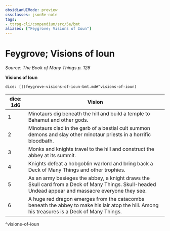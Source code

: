```yaml
---
obsidianUIMode: preview
cssclasses: json5e-note
tags:
- ttrpg-cli/compendium/src/5e/bmt
aliases: ["Feygrove; Visions of Ioun"]
---
```

# Feygrove; Visions of Ioun
*Source: The Book of Many Things p. 126* 

**Visions of Ioun**

`dice: [](feygrove-visions-of-ioun-bmt.md#^visions-of-ioun)`

| dice: 1d6 | Vision |
|-----------|--------|
| 1 | Minotaurs dig beneath the hill and build a temple to Bahamut and other gods. |
| 2 | Minotaurs clad in the garb of a bestial cult summon demons and slay other minotaur priests in a horrific bloodbath. |
| 3 | Monks and knights travel to the hill and construct the abbey at its summit. |
| 4 | Knights defeat a hobgoblin warlord and bring back a Deck of Many Things and other trophies. |
| 5 | As an army besieges the abbey, a knight draws the Skull card from a Deck of Many Things. Skull-headed Undead appear and massacre everyone they see. |
| 6 | A huge red dragon emerges from the catacombs beneath the abbey to make his lair atop the hill. Among his treasures is a Deck of Many Things. |
^visions-of-ioun